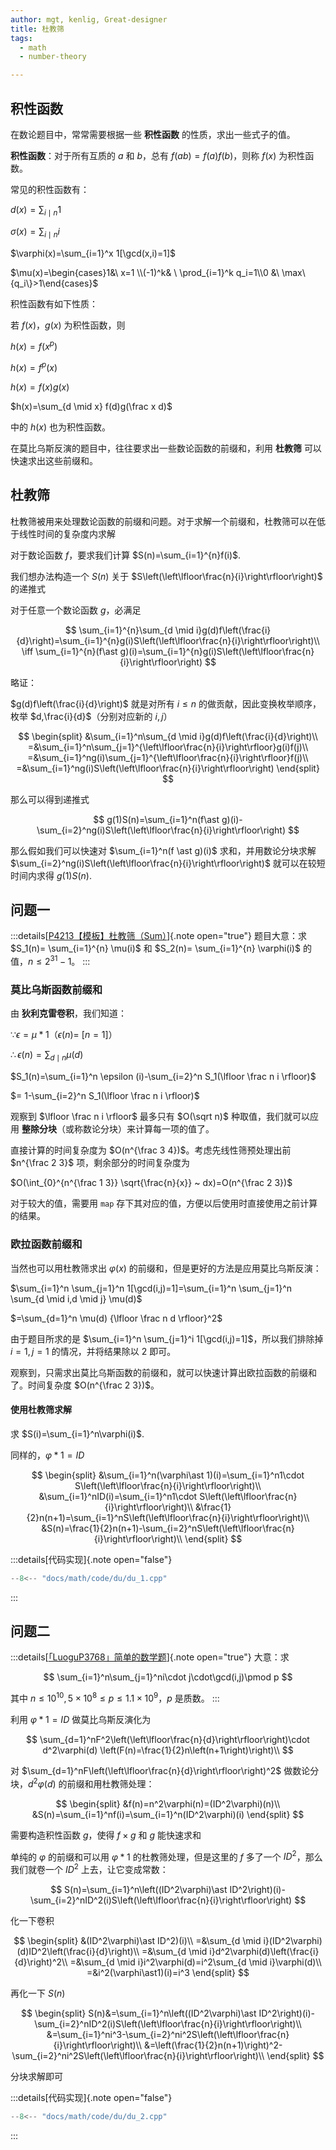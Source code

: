```yaml
---
author: mgt, kenlig, Great-designer
title: 杜教筛
tags:
  - math
  - number-theory

---
```


## 积性函数

在数论题目中，常常需要根据一些 **积性函数** 的性质，求出一些式子的值。

**积性函数**：对于所有互质的 $a$ 和 $b$，总有 $f(ab)=f(a)f(b)$，则称 $f(x)$ 为积性函数。

常见的积性函数有：

$d(x)=\sum_{i \mid n} 1$

$\sigma(x)=\sum_{i \mid n} i$

$\varphi(x)=\sum_{i=1}^x 1[\gcd(x,i)=1]$

$\mu(x)=\begin{cases}1&\ x=1 \\(-1)^k& \ \prod_{i=1}^k q_i=1\\0 &\ \max\{q_i\}>1\end{cases}$

积性函数有如下性质：

若 $f(x)$，$g(x)$ 为积性函数，则

$h(x)=f(x^p)$

$h(x)=f^p(x)$

$h(x)=f(x)g(x)$

$h(x)=\sum_{d \mid x} f(d)g(\frac x d)$

中的 $h(x)$ 也为积性函数。

在莫比乌斯反演的题目中，往往要求出一些数论函数的前缀和，利用 **杜教筛** 可以快速求出这些前缀和。

## 杜教筛

杜教筛被用来处理数论函数的前缀和问题。对于求解一个前缀和，杜教筛可以在低于线性时间的复杂度内求解

对于数论函数 $f$，要求我们计算 $S(n)=\sum_{i=1}^{n}f(i)$.

我们想办法构造一个 $S(n)$ 关于 $S\left(\left\lfloor\frac{n}{i}\right\rfloor\right)$ 的递推式

对于任意一个数论函数 $g$，必满足

$$
\sum_{i=1}^{n}\sum_{d \mid i}g(d)f\left(\frac{i}{d}\right)=\sum_{i=1}^{n}g(i)S\left(\left\lfloor\frac{n}{i}\right\rfloor\right)\\
\iff
\sum_{i=1}^{n}(f\ast g)(i)=\sum_{i=1}^{n}g(i)S\left(\left\lfloor\frac{n}{i}\right\rfloor\right)
$$

略证：

$g(d)f\left(\frac{i}{d}\right)$ 就是对所有 $i\leq n$ 的做贡献，因此变换枚举顺序，枚举 $d,\frac{i}{d}$（分别对应新的 $i,j$）

$$
\begin{split}
&\sum_{i=1}^n\sum_{d \mid i}g(d)f\left(\frac{i}{d}\right)\\
=&\sum_{i=1}^n\sum_{j=1}^{\left\lfloor\frac{n}{i}\right\rfloor}g(i)f(j)\\
=&\sum_{i=1}^ng(i)\sum_{j=1}^{\left\lfloor\frac{n}{i}\right\rfloor}f(j)\\
=&\sum_{i=1}^ng(i)S\left(\left\lfloor\frac{n}{i}\right\rfloor\right)
\end{split}
$$

那么可以得到递推式

$$
g(1)S(n)=\sum_{i=1}^n(f\ast g)(i)-\sum_{i=2}^ng(i)S\left(\left\lfloor\frac{n}{i}\right\rfloor\right)
$$

那么假如我们可以快速对 $\sum_{i=1}^n(f \ast g)(i)$ 求和，并用数论分块求解 $\sum_{i=2}^ng(i)S\left(\left\lfloor\frac{n}{i}\right\rfloor\right)$ 就可以在较短时间内求得 $g(1)S(n)$.

## 问题一

:::details[[P4213【模板】杜教筛（Sum）](https://www.luogu.com.cn/problem/P4213)]{.note open="true"}
题目大意：求 $S_1(n)= \sum_{i=1}^{n} \mu(i)$ 和 $S_2(n)= \sum_{i=1}^{n} \varphi(i)$ 的值，$n\le 2^{31} -1$。
:::

### 莫比乌斯函数前缀和

由 **狄利克雷卷积**，我们知道：

$\because \epsilon =\mu \ast 1$（$\epsilon(n)=~[n=1]$）

$\therefore \epsilon (n)=\sum_{d \mid n} \mu(d)$

$S_1(n)=\sum_{i=1}^n \epsilon (i)-\sum_{i=2}^n S_1(\lfloor \frac n i \rfloor)$

$= 1-\sum_{i=2}^n S_1(\lfloor \frac n i \rfloor)$

观察到 $\lfloor \frac n i \rfloor$ 最多只有 $O(\sqrt n)$ 种取值，我们就可以应用 **整除分块**（或称数论分块）来计算每一项的值了。

直接计算的时间复杂度为 $O(n^{\frac 3 4})$。考虑先线性筛预处理出前 $n^{\frac 2 3}$ 项，剩余部分的时间复杂度为

$O(\int_{0}^{n^{\frac 1 3}} \sqrt{\frac{n}{x}} ~ dx)=O(n^{\frac 2 3})$

对于较大的值，需要用 `map` 存下其对应的值，方便以后使用时直接使用之前计算的结果。

### 欧拉函数前缀和

当然也可以用杜教筛求出 $\varphi (x)$ 的前缀和，但是更好的方法是应用莫比乌斯反演：

$\sum_{i=1}^n \sum_{j=1}^n 1[\gcd(i,j)=1]=\sum_{i=1}^n \sum_{j=1}^n \sum_{d \mid i,d \mid j} \mu(d)$

$=\sum_{d=1}^n \mu(d) {\lfloor \frac n d \rfloor}^2$

由于题目所求的是 $\sum_{i=1}^n \sum_{j=1}^i 1[\gcd(i,j)=1]$，所以我们排除掉 $i=1,j=1$ 的情况，并将结果除以 $2$ 即可。

观察到，只需求出莫比乌斯函数的前缀和，就可以快速计算出欧拉函数的前缀和了。时间复杂度 $O(n^{\frac 2 3})$。

#### 使用杜教筛求解

求 $S(i)=\sum_{i=1}^n\varphi(i)$.

同样的，$\varphi\ast 1=ID$

$$
\begin{split}
&\sum_{i=1}^n(\varphi\ast 1)(i)=\sum_{i=1}^n1\cdot S\left(\left\lfloor\frac{n}{i}\right\rfloor\right)\\
&\sum_{i=1}^nID(i)=\sum_{i=1}^n1\cdot S\left(\left\lfloor\frac{n}{i}\right\rfloor\right)\\
&\frac{1}{2}n(n+1)=\sum_{i=1}^nS\left(\left\lfloor\frac{n}{i}\right\rfloor\right)\\
&S(n)=\frac{1}{2}n(n+1)-\sum_{i=2}^nS\left(\left\lfloor\frac{n}{i}\right\rfloor\right)\\
\end{split}
$$

:::details[代码实现]{.note open="false"}
```cpp
--8<-- "docs/math/code/du/du_1.cpp"
```
:::

## 问题二

:::details[[「LuoguP3768」简单的数学题](https://www.luogu.com.cn/problem/P3768)]{.note open="true"}
大意：求

$$
\sum_{i=1}^n\sum_{j=1}^ni\cdot j\cdot\gcd(i,j)\pmod p
$$

其中 $n\leq 10^{10},5\times 10^8\leq p\leq 1.1\times 10^9$，$p$ 是质数。
:::

利用 $\varphi\ast1=ID$ 做莫比乌斯反演化为

$$
\sum_{d=1}^nF^2\left(\left\lfloor\frac{n}{d}\right\rfloor\right)\cdot d^2\varphi(d)
\left(F(n)=\frac{1}{2}n\left(n+1\right)\right)\\
$$

对 $\sum_{d=1}^nF\left(\left\lfloor\frac{n}{d}\right\rfloor\right)^2$ 做数论分块，$d^2\varphi(d)$ 的前缀和用杜教筛处理：

$$
\begin{split}
&f(n)=n^2\varphi(n)=(ID^2\varphi)(n)\\
&S(n)=\sum_{i=1}^nf(i)=\sum_{i=1}^n(ID^2\varphi)(i)
\end{split}
$$

需要构造积性函数 $g$，使得 $f\times g$ 和 $g$ 能快速求和

单纯的 $\varphi$ 的前缀和可以用 $\varphi\ast1$ 的杜教筛处理，但是这里的 $f$ 多了一个 $ID^2$，那么我们就卷一个 $ID^2$ 上去，让它变成常数：

$$
S(n)=\sum_{i=1}^n\left((ID^2\varphi)\ast ID^2\right)(i)-\sum_{i=2}^nID^2(i)S\left(\left\lfloor\frac{n}{i}\right\rfloor\right)
$$

化一下卷积

$$
\begin{split}
&(ID^2\varphi)\ast ID^2)(i)\\
=&\sum_{d \mid i}(ID^2\varphi)(d)ID^2\left(\frac{i}{d}\right)\\
=&\sum_{d \mid i}d^2\varphi(d)\left(\frac{i}{d}\right)^2\\
=&\sum_{d \mid i}i^2\varphi(d)=i^2\sum_{d \mid i}\varphi(d)\\
=&i^2(\varphi\ast1)(i)=i^3
\end{split}
$$

再化一下 $S(n)$

$$
\begin{split}
S(n)&=\sum_{i=1}^n\left((ID^2\varphi)\ast ID^2\right)(i)-\sum_{i=2}^nID^2(i)S\left(\left\lfloor\frac{n}{i}\right\rfloor\right)\\
&=\sum_{i=1}^ni^3-\sum_{i=2}^ni^2S\left(\left\lfloor\frac{n}{i}\right\rfloor\right)\\
&=\left(\frac{1}{2}n(n+1)\right)^2-\sum_{i=2}^ni^2S\left(\left\lfloor\frac{n}{i}\right\rfloor\right)\\
\end{split}
$$

分块求解即可

:::details[代码实现]{.note open="false"}
```cpp
--8<-- "docs/math/code/du/du_2.cpp"
```
:::
